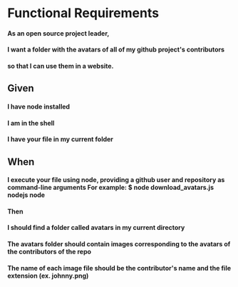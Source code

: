 # Functional Requirements
#### As an open source project leader,
#### I want a folder with the avatars of all of my github project's contributors 
#### so that I can use them in a website.

## Given

#### I have node installed
#### I am in the shell
#### I have your file in my current folder

## When

#### I execute your file using node, providing a github user and repository as command-line arguments For example: $ node download_avatars.js nodejs node
#### Then

#### I should find a folder called avatars in my current directory
#### The avatars folder should contain images corresponding to the avatars of the contributors of the repo
#### The name of each image file should be the contributor's name and the file extension (ex. johnny.png)